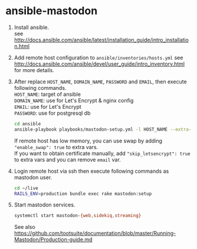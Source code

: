 # ansible-mastodon

1. Install ansible.  
   see http://docs.ansible.com/ansible/latest/installation_guide/intro_installation.html

1. Add remote host configuration to `ansible/inventories/hosts.yml`
   see http://docs.ansible.com/ansible/devel/user_guide/intro_inventory.html for more details.
1. After replace `HOST_NAME`, `DOMAIN_NAME`, `PASSWORD` and `EMAIL`, then execute following commands.  
    `HOST_NAME`: target of ansible  
    `DOMAIN_NAME`: use for Let's Encrypt & nginx config  
    `EMAIL`: use for Let's Encrypt  
    `PASSWORD`: use for postgresql db
   
    ```sh
    cd ansible
    ansible-playbook playbooks/mastodon-setup.yml -l HOST_NAME --extra-vars '{ "domain_name":"DOMAIN_NAME", "postgresql_user_password": "PASSWORD", "email": "EMAIL" }'
    ```

    If remote host has low memory, you can use swap by adding `"enable_swap": true` to extra vars.  
    If you want to obtain certificate manually, add `"skip_letsencrypt": true` to extra vars and you can remove `email` var.
1. Login remote host via ssh then execute following commands as mastodon user.

    ```sh
    cd ~/live
    RAILS_ENV=production bundle exec rake mastodon:setup
    ```
1. Start mastodon services.

    ```sh
    systemctl start mastodon-{web,sidekiq,streaming}
    ```

    See also https://github.com/tootsuite/documentation/blob/master/Running-Mastodon/Production-guide.md
